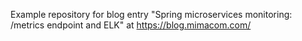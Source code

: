 Example repository for blog entry "Spring microservices monitoring: /metrics endpoint and ELK" at https://blog.mimacom.com/